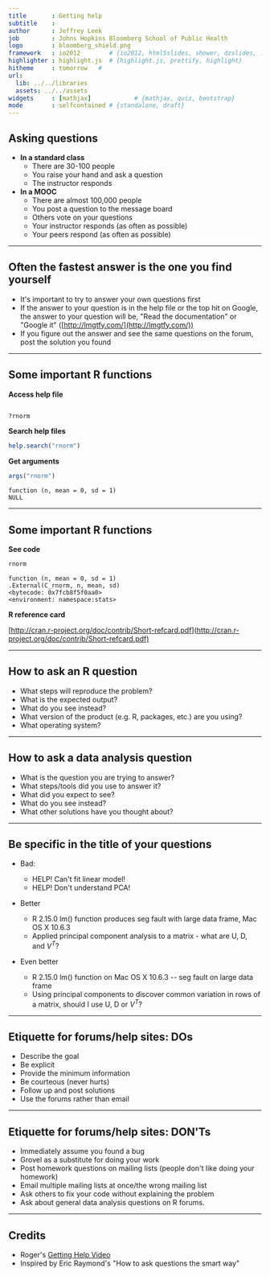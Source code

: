 ```yaml
---
title       : Getting help
subtitle    : 
author      : Jeffrey Leek
job         : Johns Hopkins Bloomberg School of Public Health
logo        : bloomberg_shield.png
framework   : io2012        # {io2012, html5slides, shower, dzslides, ...}
highlighter : highlight.js  # {highlight.js, prettify, highlight}
hitheme     : tomorrow   # 
url:
  lib: ../../libraries
  assets: ../../assets
widgets     : [mathjax]            # {mathjax, quiz, bootstrap}
mode        : selfcontained # {standalone, draft}
---
```






## Asking questions

* __In a standard class__
  * There are 30-100 people
  * You raise your hand and ask a question
  * The instructor responds 
* __In a MOOC__
  * There are almost 100,000 people
  * You post a question to the message board
  * Others vote on your questions
  * Your instructor responds (as often as possible)
  * Your peers respond (as often as possible)

---

## Often the fastest answer is the one you find yourself

* It's important to try to answer your own questions first
* If the answer to your question is in the help file or the top hit on Google, the answer to your question will be, "Read the documentation" or "Google it" ([http://lmgtfy.com/](http://lmgtfy.com/))
* If you figure out the answer and see the same questions on the forum, post the solution you found

---

## Some important R functions

__Access help file__

```r

?rnorm
```

__Search help files__

```r
help.search("rnorm")
```


__Get arguments__

```r
args("rnorm")
```

```
function (n, mean = 0, sd = 1) 
NULL
```


---

## Some important R functions

__See code__

```r
rnorm
```

```
function (n, mean = 0, sd = 1) 
.External(C_rnorm, n, mean, sd)
<bytecode: 0x7fcb8f5f0aa0>
<environment: namespace:stats>
```


__R reference card__

[http://cran.r-project.org/doc/contrib/Short-refcard.pdf](http://cran.r-project.org/doc/contrib/Short-refcard.pdf)

---

## How to ask an R question

* What steps will reproduce the problem?
* What is the expected output? 
* What do you see instead?
* What version of the product (e.g. R, packages, etc.) 
are you using?
* What operating system? 

---

## How to ask a data analysis question

* What is the question you are trying to answer?
* What steps/tools did you use to answer it?
* What did you expect to see?
* What do you see instead?
* What other solutions have you thought about?

---

## Be specific in the title of your questions

* Bad:
  * HELP! Can't fit linear model!
  * HELP! Don't understand PCA!

* Better
  * R 2.15.0 lm() function produces seg fault with large data frame, Mac OS X 
10.6.3 
  * Applied principal component analysis to a matrix - what are U, D, and $V^T$?

* Even better
  * R 2.15.0 lm() function on Mac OS X 10.6.3 -- seg fault on large data frame
  * Using principal components to discover common variation in rows of a matrix, should I use U, D or $V^T$?


--- 


## Etiquette for forums/help sites: DOs 

* Describe the goal
* Be explicit
* Provide the minimum information
* Be courteous (never hurts)
* Follow up and post solutions
* Use the forums rather than email

---

## Etiquette for forums/help sites: DON'Ts

* Immediately assume you found a bug
* Grovel as a substitute for doing your work
* Post homework questions on mailing lists (people don't like doing your homework)
* Email multiple mailing lists at once/the wrong mailing list
* Ask others to fix your code without explaining the problem
* Ask about general data analysis questions on R forums.



---

## Credits

* Roger's [Getting Help Video](http://www.youtube.com/watch?v=ZFaWxxzouCY&list=PLjTlxb-wKvXNSDfcKPFH2gzHGyjpeCZmJ&index=3)
* Inspired by Eric Raymond's "How to ask questions the smart way"

